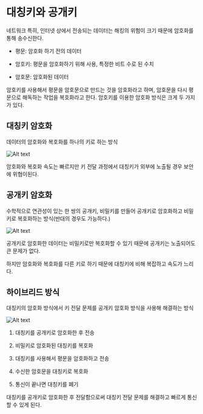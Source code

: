 # 대칭키와 공개키

네트워크 특히, 인터넷 상에서 전송되는 데이터는 해킹의 위험이 크기 때문에 암호화를 통해 송수신한다.

* 평문: 암호화 하기 전의 데이터

* 암호키: 평문을 암호화하기 위해 사용, 특정한 비트 수로 된 수치

* 암호문: 암호화된 데이터

암호키를 사용해서 평문을 암호문으로 만드는 것을 암호화라고 하며, 암호문을 다시 평문으로 해독하는 작업을 복호화라고 한다. 암호키를 이용한 암호화 방식은 크게 두 가지가 있다.

## 대칭키 암호화

데이터의 암호화와 복호화를 하나의 키로 하는 방식

![Alt text](<이미지/대칭키 암호화.png>)

암호화와 복호화 속도는 빠르지만 키 전달 과정에서 대칭키가 외부에 노출될 경우 보안에 위협이된다.

## 공개키 암호화

수학적으로 연관성이 있는 한 쌍의 공개키, 비밀키를 만들어 공개키로 암호화하고 비밀키로 복호화하는 방식(반대의 경우도 가능하다.)

![Alt text](<이미지/공개키 암호화.png>)

공개키로 암호화한 데이터는 비밀키로만 복호화할 수 있기 때문에 공개키는 노출되어도 큰 문제가 없다.

하지만 암호화와 복호화를 다른 키로 하기 때문에 대칭키에 비해 복잡하고 속도가 느리다.

## 하이브리드 방식

대칭키의 암호화 방식에서 키 전달 문제를 공개키 암호화 방식을 사용해 해결하는 방식

![Alt text](<이미지/하이브리드 방식.png>)

1. 대칭키를 공개키로 암호화한 후 전송

2. 비밀키로 암호화된 대칭키를 복호화

3. 대칭키를 사용해서 평문을 암호화하고 전송

4. 수신한 암호문을 대칭키로 복호화

5. 통신이 끝나면 대칭키를 폐기

대칭키를 공개키로 암호화한 후 전달함으로써 대칭키 전달 문제를 해결하고 빠르게 통신할 수 있게 된다. 